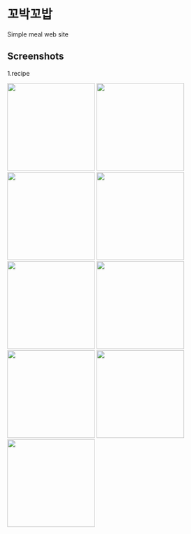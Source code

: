 # 꼬박꼬밥
Simple meal web site

Screenshots
-----------

1.recipe
<div>
  <img width="200" src="https://user-images.githubusercontent.com/68418016/89705193-438f2d80-d996-11ea-946e-7e8f6c270e30.PNG">
  <img width="200" src="https://user-images.githubusercontent.com/68418016/89705194-44c05a80-d996-11ea-90a4-69d2ca7f732d.PNG">
  <img width="200" src="https://user-images.githubusercontent.com/68418016/89705195-4558f100-d996-11ea-8724-32cfb220487e.PNG">
  <img width="200" src="https://user-images.githubusercontent.com/68418016/89705196-45f18780-d996-11ea-9c66-b9a59d021c0e.PNG">
  <img width="200" src="https://user-images.githubusercontent.com/68418016/89705197-468a1e00-d996-11ea-9e8a-353a54a49cc8.PNG">
  <img width="200" src="https://user-images.githubusercontent.com/68418016/89705198-468a1e00-d996-11ea-92a9-18f747caa547.PNG">
  <img width="200" src="https://user-images.githubusercontent.com/68418016/89705199-4722b480-d996-11ea-9bda-6e0d74af1c6b.PNG">
  <img width="200" src="https://user-images.githubusercontent.com/68418016/89705200-4722b480-d996-11ea-9a0f-9bf649287f75.PNG">
  <img width="200" src="https://user-images.githubusercontent.com/68418016/89705201-47bb4b00-d996-11ea-813e-5596ae49972c.PNG">
  
</div>
